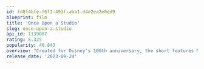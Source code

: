```yaml
---
id: fd8f4bfe-f6f1-493f-aba1-d4e2ea2e0ed9
blueprint: film
title: 'Once Upon a Studio'
slug: once-upon-a-studio
api_id: 1139087
rating: 8.325
popularity: 40.843
overview: "Created for Disney's 100th anniversary, the short features Mickey Mouse corralling a gallery of legendary Disney characters for a group photo?"
release_date: '2023-09-24'
---
```

